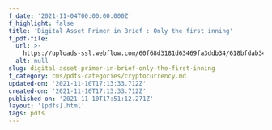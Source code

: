 ```yaml
---
f_date: '2021-11-04T00:00:00.000Z'
f_highlight: false
title: 'Digital Asset Primer in Brief : Only the first inning'
f_pdf-file:
  url: >-
    https://uploads-ssl.webflow.com/60f68d3181d63469fa3ddb34/618bfdab343e21e31f98ff40_BofA%20initiative%20coverage%20on%20cryptos%20-%20Digital%20Asset%20Primer%20in%20Brief%2C%20Only%20the%20first%20inning.pdf
  alt: null
slug: digital-asset-primer-in-brief-only-the-first-inning
f_category: cms/pdfs-categories/cryptocurrency.md
updated-on: '2021-11-10T17:13:33.712Z'
created-on: '2021-11-10T17:13:33.712Z'
published-on: '2021-11-10T17:51:12.271Z'
layout: '[pdfs].html'
tags: pdfs
---
```



